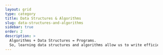 ```yaml
---
layout: grid
type: category
title: Data Structures & Algorithms
slug: data-structures-and-algorithms
sidebar: true
order: 2
description: >
  Algorithms + Data Structures = Programs.
  So, learning data structures and algorithms allow us to write efficient and optimized computer programs.
---
```

